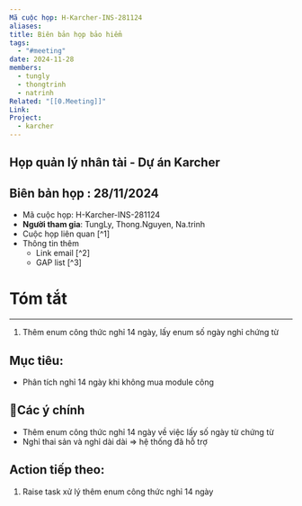 ```yaml
---
Mã cuộc họp: H-Karcher-INS-281124
aliases: 
title: Biên bản họp bảo hiểm
tags:
  - "#meeting"
date: 2024-11-28
members:
  - tungly
  - thongtrinh
  - natrinh
Related: "[[0.Meeting]]"
Link: 
Project:
  - karcher
---
```

## Họp quản lý nhân tài - Dự án Karcher
## Biên bản họp : 28/11/2024
- Mã cuộc họp: H-Karcher-INS-281124
- **Người tham gia**: TungLy, Thong.Nguyen, Na.trinh
- Cuộc họp liên quan [^1]
- Thông tin thêm
	- Link email [^2]
	- GAP list [^3]

# Tóm tắt
--- 
1. Thêm enum công thức nghỉ 14 ngày, lấy enum số ngày nghỉ chứng từ
## Mục tiêu:
- Phân tích nghỉ 14 ngày khi không mua module công

## 📝Các ý chính  
-  Thêm enum công thức nghỉ 14 ngày về việc lấy số ngày từ chứng từ
- Nghỉ thai sản và nghỉ dài dài => hệ thống đã hỗ trợ


## Action tiếp theo:
 1. Raise task xử lý thêm enum công thức nghỉ 14 ngày

